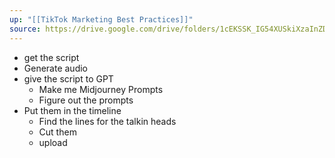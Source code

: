 ```yaml
---
up: "[[TikTok Marketing Best Practices]]"
source: https://drive.google.com/drive/folders/1cEKSSK_IG54XUSkiXzaInZDKQsKtY1IR
---
```

- get the script
- Generate audio
-  give the script to GPT
	- Make me Midjourney Prompts
	- Figure out the prompts
- Put them in the timeline
	- Find the lines for the talkin heads
	- Cut them
	- upload 